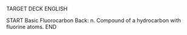 TARGET DECK
ENGLISH

START
Basic
Fluorocarbon
Back: n. Compound of a hydrocarbon with fluorine atoms.
END
